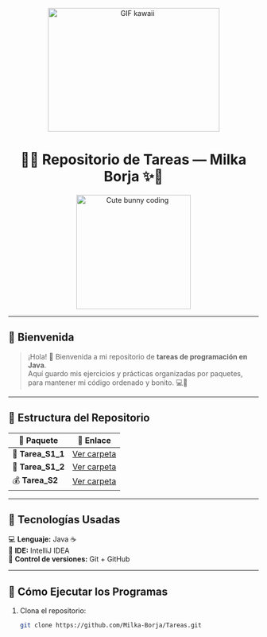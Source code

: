 <p align="center">
  <img src="https://i.pinimg.com/originals/e4/cb/6e/e4cb6e21e0f68ff073dc3d64f61c47bd.gif" width="345" height="249" alt="GIF kawaii">
</p>
<h1 align="center">🌸✨ Repositorio de Tareas — Milka Borja ✨🌸</h1>

<p align="center">
  <img src="https://i.pinimg.com/originals/0f/3d/7b/0f3d7b76f734c5b9e03ce4fdb6e2d2b4.gif" width="230" alt="Cute bunny coding">
</p>

---

## 💖 Bienvenida

> ¡Hola! 🌷 Bienvenida a mi repositorio de **tareas de programación en Java**.  
> Aquí guardo mis ejercicios y prácticas organizadas por paquetes, para mantener mi código ordenado y bonito. 💻🌼

---

## 🩷 Estructura del Repositorio

| 🌼 Paquete | 🔗 Enlace |
|------------|------------|
| 🧁 **Tarea_S1_1** | [Ver carpeta](https://github.com/Milka-Borja/Tareas/tree/main/src/Tarea_S1_1) |
| 🍓 **Tarea_S1_2** | [Ver carpeta](https://github.com/Milka-Borja/Tareas/tree/main/src/Tarea_S1_2) |
| 💰 **Tarea_S2** | [Ver carpeta](https://github.com/Milka-Borja/Tareas/tree/main/src/Tarea_S2) |

---

## 🌸 Tecnologías Usadas

💻 **Lenguaje:** Java ☕  
🧩 **IDE:** IntelliJ IDEA  
📂 **Control de versiones:** Git + GitHub  
  
---

## 🌷 Cómo Ejecutar los Programas

1. Clona el repositorio:
   ```bash
   git clone https://github.com/Milka-Borja/Tareas.git



